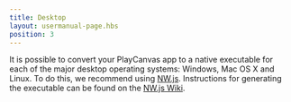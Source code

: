 ```yaml
---
title: Desktop
layout: usermanual-page.hbs
position: 3
---
```


It is possible to convert your PlayCanvas app to a native executable for each of the major desktop operating systems: Windows, Mac OS X and Linux. To do this, we recommend using [NW.js][1]. Instructions for generating the executable can be found on the [NW.js Wiki][2].

[1]: https://nwjs.io/
[2]: https://github.com/nwjs/nw.js/wiki/How-to-package-and-distribute-your-apps

